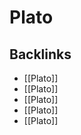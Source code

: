 # Plato



<a id="org3e1bcdd"></a>

## Backlinks

-   [[Plato]]
-   [[Plato]]
-   [[Plato]]
-   [[Plato]]
-   [[Plato]]
